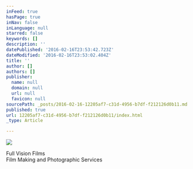 ```yaml
---
inFeed: true
hasPage: true
inNav: false
inLanguage: null
starred: false
keywords: []
description: ''
datePublished: '2016-02-16T23:53:42.723Z'
dateModified: '2016-02-16T23:53:02.404Z'
title: ''
author: []
authors: []
publisher:
  name: null
  domain: null
  url: null
  favicon: null
sourcePath: _posts/2016-02-16-12205af7-c31d-4956-b7df-f212126d0b11.md
published: true
url: 12205af7-c31d-4956-b7df-f212126d0b11/index.html
_type: Article

---
```

![](https://the-grid-user-content.s3-us-west-2.amazonaws.com/9460888e-e64d-49bb-a0a0-91a37e182c94.jpg)

Full Vision Films  
Film Making and Photographic Services
